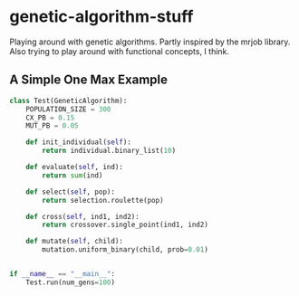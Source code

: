 # genetic-algorithm-stuff
Playing around with genetic algorithms. Partly inspired by the mrjob library. 
Also trying to play around with functional concepts, I think.

## A Simple One Max Example
```python
class Test(GeneticAlgorithm):
    POPULATION_SIZE = 300
    CX_PB = 0.15
    MUT_PB = 0.05

    def init_individual(self):
        return individual.binary_list(10)

    def evaluate(self, ind):
        return sum(ind)

    def select(self, pop):
        return selection.roulette(pop)

    def cross(self, ind1, ind2):
        return crossover.single_point(ind1, ind2)

    def mutate(self, child):
        mutation.uniform_binary(child, prob=0.01)


if __name__ == "__main__":
    Test.run(num_gens=100)
```
